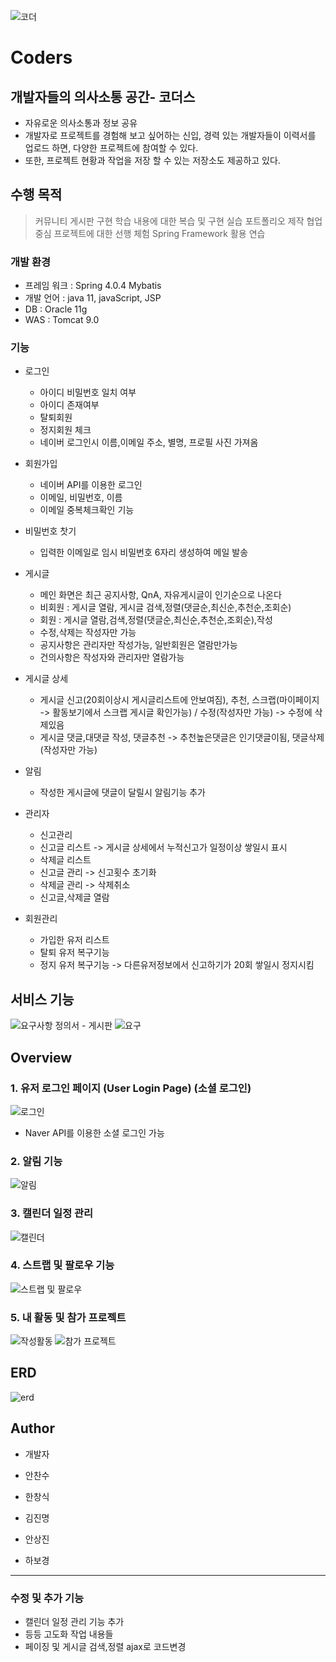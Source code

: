 ﻿
 
![코더]( https://user-images.githubusercontent.com/83687868/157148403-f140fb5b-e8e9-4d55-9452-2ce54a0c2ae1.png )
#  Coders

## 개발자들의 의사소통 공간- 코더스

- 자유로운 의사소통과 정보 공유
- 개발자로 프로젝트를 경험해 보고 싶어하는 신입, 경력 있는 개발자들이 이력서를 업로드 하면, 다양한 프로젝트에 참여할 수 있다. 
- 또한, 프로젝트 현황과 작업을 저장 할 수 있는 저장소도 제공하고 있다.





## 수행 목적
> 커뮤니티 게시판 구현
> 학습 내용에 대한 복습 및 구현 실습 포트폴리오 제작 
> 협업중심 프로젝트에 대한 선행 체험 Spring Framework 활용 연습
>


### 개발 환경

 - 프레임 워크 : Spring 4.0.4 Mybatis  
 - 개발 언어 : java 11, javaScript, JSP  
 - DB : Oracle 11g  
 - WAS : Tomcat 9.0


### 기능

 - 로그인
   - 아이디 비밀번호 일치 여부
   - 아이디 존재여부
   - 탈퇴회원
   - 정지회원 체크
   - 네이버 로그인시 이름,이메일 주소, 별명, 프로필 사진 가져옴
 - 회원가입
   - 네이버 API를 이용한 로그인
   - 이메일, 비밀번호, 이름
   - 이메일 중복체크확인 기능
 - 비밀번호 찻기
   - 입력한 이메일로 임시 비밀번호 6자리 생성하여 메일 발송 
 - 게시글 
   - 메인 화면은 최근 공지사항, QnA, 자유게시글이 인기순으로 나온다
   - 비회원 : 게시글 열람, 게시글 검색,정렬(댓글순,최신순,추천순,조회순)
   - 회원 : 게시글 열람,검색,정렬(댓글순,최신순,추천순,조회순),작성
   - 수정,삭제는 작성자만 가능
   - 공지사항은 관리자만 작성가능, 일반회원은 열람만가능
   - 건의사항은 작성자와 관리자만 열람가능
 - 게시글 상세
   - 게시글 신고(20회이상시 게시글리스트에 안보여짐), 추천, 스크랩(마이페이지 -> 활동보기에서 스크랩 게시글 확인가능) / 수정(작성자만 가능) -> 수정에 삭제있음
   - 게시글 댓글,대댓글 작성, 댓글추천 -> 추천높은댓글은 인기댓글이됨, 댓글삭제(작성자만 가능)

 - 알림
   - 작성한 게시글에 댓글이 달릴시 알림기능 추가

 - 관리자
   - 신고관리
   - 신고글 리스트 -> 게시글 상세에서 누적신고가 일정이상 쌓일시 표시
   - 삭제글 리스트
   - 신고글 관리 -> 신고횟수 초기화
   - 삭제글 관리 -> 삭제취소
   - 신고글,삭제글 열람

 - 회원관리
   - 가입한 유저 리스트
   - 탈퇴 유저 복구기능
   - 정지 유저 복구기능 -> 다른유저정보에서 신고하기가 20회 쌓일시 정지시킴

## 서비스 기능
![요구사항 정의서 - 게시판](https://user-images.githubusercontent.com/83687868/157583397-9ce88786-0832-486d-9467-24b78cf83ea1.PNG)
![요구](https://user-images.githubusercontent.com/83687868/157583419-e72d1396-755d-4474-b36f-3b5b7faf6e4c.PNG)


## Overview
### 1. 유저 로그인 페이지 (User Login Page) (소셜 로그인)
![로그인](https://user-images.githubusercontent.com/83687868/157585104-a985f5b4-e6d0-4876-a820-280c43799e6d.PNG)
- Naver API를 이용한 소셜 로그인 가능
### 2.  알림 기능

![알림](https://user-images.githubusercontent.com/83687868/157589816-01e8d915-4315-4382-9498-7b7d06865266.PNG)

### 3. 캘린더 일정 관리
![캘린더](https://user-images.githubusercontent.com/83687868/157590015-5b3e437e-8f4d-46b4-b146-7cc6b36689e8.PNG)
### 4. 스트랩 및 팔로우 기능
![스트랩 및 팔로우](https://user-images.githubusercontent.com/83687868/157590330-4f4ef463-0698-4da6-958d-83edb2535043.PNG)

### 5. 내 활동 및 참가 프로젝트
![작성활동](https://user-images.githubusercontent.com/83687868/157590380-0134f7ac-2584-441c-95ea-1d975c6f892a.PNG)
![참가 프로젝트](https://user-images.githubusercontent.com/83687868/157590433-2d42d4c6-6f09-43ac-b030-8a40937f48e2.PNG)

## ERD

![erd](https://user-images.githubusercontent.com/83687868/157590560-3d99c724-1d59-4ccf-9b3b-6776b1c69653.png)


## Author
- 개발자
 
- 안찬수
- 한창식
- 김진명
- 안상진
- 하보경
--------------------------------
### 수정 및 추가 기능

- 캘린더 일정 관리 기능 추가
- 등등 고도화 작업 내용들
- 페이징 및 게시글 검색,정렬 ajax로 코드변경
